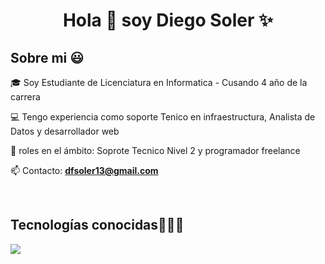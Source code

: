 <h1 align="center">Hola 👋  soy Diego Soler ✨ </h1> 

<h2>Sobre mi 😃</h2>
<!--Intro start-->

<p align="left">
🎓 Soy Estudiante de Licenciatura en Informatica - Cusando 4 año de la carrera

💻 Tengo experiencia como soporte Tenico en infraestructura, Analista de Datos y desarrollador web

📝 roles en el ámbito: Soprote Tecnico Nivel 2 y programador freelance

📫 Contacto: **dfsoler13@gmail.com**
<!--Intro end-->
  </p>
<br>

<h2 >Tecnologías conocidas👨🏻‍💻</h2>
<!--tech stack icons-->
<p align="left">
  <a href="https://skillicons.dev">
    <img src="https://skillicons.dev/icons?i=cs,cpp,java,php,py,dotnet,css,html,js,nodejs,mysql,sqlite,git,github,docker,postman,vscode,bash,linux,ai&perline=12" />
  </a>
</p>
<br>
<!-------------------------->


</p>        
<!--- stats (end) -->
